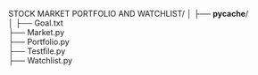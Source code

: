 STOCK MARKET PORTFOLIO AND WATCHLIST/
│
├── __pycache__/              
│
├── Goal.txt                  
├── Market.py                 
├── Portfolio.py              
├── Testfile.py               
├── Watchlist.py              
